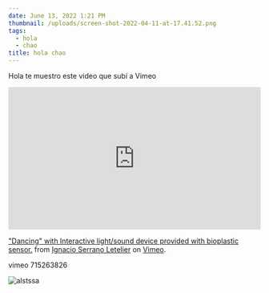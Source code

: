 ```yaml
---
date: June 13, 2022 1:21 PM
thumbnail: /uploads/screen-shot-2022-04-11-at-17.41.52.png
tags:
  - hola
  - chao
title: hola chao
---
```

Hola te muestro este video que subí a Vimeo

<div style="padding:56.25% 0 0 0;position:relative;"><iframe src="https://player.vimeo.com/video/715263826?h=d16c98d0cd" style="position:absolute;top:0;left:0;width:100%;height:100%;" frameborder="0" allow="autoplay; fullscreen; picture-in-picture" allowfullscreen></iframe></div><script src="https://player.vimeo.com/api/player.js"></script>
<p><a href="https://vimeo.com/715263826">&quot;Dancing&quot; with Interactive light/sound device provided with bioplastic sensor.</a> from <a href="https://vimeo.com/ignacioserranol">Ignacio Serrano Letelier</a> on <a href="https://vimeo.com">Vimeo</a>.</p>



vimeo 715263826

![alstssa](/uploads/screen-shot-2022-04-11-at-17.41.52.png "holaaa")